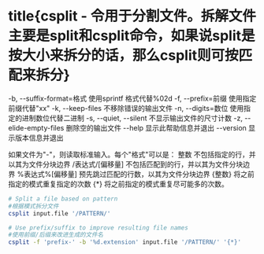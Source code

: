 # title{csplit - 令用于分割文件。拆解文件主要是split和csplit命令，如果说split是按大小来拆分的话，那么csplit则可按匹配来拆分}

-b, --suffix-format=格式      使用sprintf 格式代替%02d
-f, --prefix=前缀              使用指定前缀代替"xx"
-k, --keep-files              不移除错误的输出文件
-n, --digits=数位              使用指定的进制数位代替二进制
-s, --quiet, --silent          不显示输出文件的尺寸计数
-z, --elide-empty-files          删除空的输出文件
--help                          显示此帮助信息并退出
--version                      显示版本信息并退出

如果文件为"-"，则读取标准输入。每个"格式"可以是：
整数                          不包括指定的行，并以其为文件分块边界
/表达式/[偏移量]              不包括匹配到的行，并以其为文件分块边界
%表达式%[偏移量]              预先跳过匹配的行数，以其为文件分块边界
{整数}                          将之前指定的模式重复指定的次数
{*}                              将之前指定的模式重复尽可能多的次数。


```bash
# Split a file based on pattern
#根据模式拆分文件
csplit input.file '/PATTERN/'

# Use prefix/suffix to improve resulting file names
#使用前缀/后缀来改进生成的文件名
csplit -f 'prefix-' -b '%d.extension' input.file '/PATTERN/' '{*}'
```